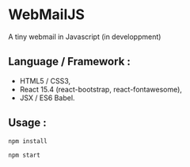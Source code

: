 WebMailJS
========

A tiny webmail in Javascript (in developpment)

## Language / Framework :

* HTML5 / CSS3,
* React 15.4 (react-bootstrap, react-fontawesome),
* JSX / ES6 Babel.

## Usage :

`npm install`

`npm start`